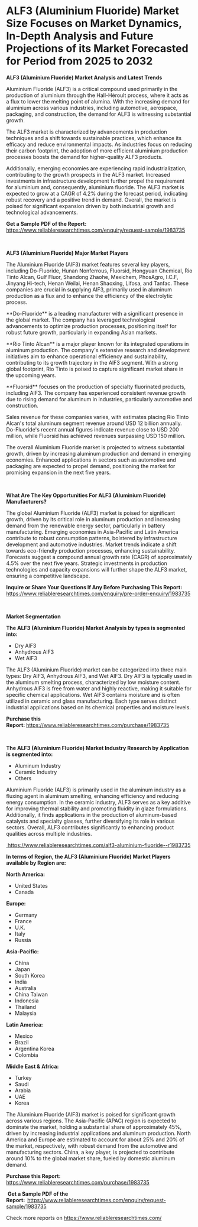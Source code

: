 <p><h1>ALF3 (Aluminium Fluoride) Market Size Focuses on Market Dynamics, In-Depth Analysis and Future Projections of its Market Forecasted for Period from 2025 to 2032</h1></p><p><strong>ALF3 (Aluminium Fluoride) Market Analysis and Latest Trends</strong></p>
<p><p>Aluminium Fluoride (ALF3) is a critical compound used primarily in the production of aluminium through the Hall-Héroult process, where it acts as a flux to lower the melting point of alumina. With the increasing demand for aluminium across various industries, including automotive, aerospace, packaging, and construction, the demand for ALF3 is witnessing substantial growth. </p><p>The ALF3 market is characterized by advancements in production techniques and a shift towards sustainable practices, which enhance its efficacy and reduce environmental impacts. As industries focus on reducing their carbon footprint, the adoption of more efficient aluminium production processes boosts the demand for higher-quality ALF3 products.</p><p>Additionally, emerging economies are experiencing rapid industrialization, contributing to the growth prospects in the ALF3 market. Increased investments in infrastructure development further propel the requirement for aluminium and, consequently, aluminium fluoride. The ALF3 market is expected to grow at a CAGR of 4.2% during the forecast period, indicating robust recovery and a positive trend in demand. Overall, the market is poised for significant expansion driven by both industrial growth and technological advancements.</p></p>
<p><strong>Get a Sample PDF of the Report:&nbsp;</strong> <a href="https://www.reliableresearchtimes.com/enquiry/request-sample/1983735?utm_campaign=3532&utm_medium=2&utm_source=Github&utm_content=ia&utm_term=03042025&utm_id=alf3-aluminium-fluoride">https://www.reliableresearchtimes.com/enquiry/request-sample/1983735</a></p>
<p>&nbsp;</p>
<p><strong>ALF3 (Aluminium Fluoride) Major Market Players</strong></p>
<p><p>The Aluminium Fluoride (AlF3) market features several key players, including Do-Fluoride, Hunan Nonferrous, Fluorsid, Hongyuan Chemical, Rio Tinto Alcan, Gulf Fluor, Shandong Zhaohe, Mexichem, PhosAgro, I.C.F, Jinyang Hi-tech, Henan Weilai, Henan Shaoxing, Lifosa, and Tanfac. These companies are crucial in supplying AlF3, primarily used in aluminum production as a flux and to enhance the efficiency of the electrolytic process.</p><p>**Do-Fluoride** is a leading manufacturer with a significant presence in the global market. The company has leveraged technological advancements to optimize production processes, positioning itself for robust future growth, particularly in expanding Asian markets.</p><p>**Rio Tinto Alcan** is a major player known for its integrated operations in aluminum production. The company's extensive research and development initiatives aim to enhance operational efficiency and sustainability, contributing to its growth trajectory in the AlF3 segment. With a strong global footprint, Rio Tinto is poised to capture significant market share in the upcoming years.</p><p>**Fluorsid** focuses on the production of specialty fluorinated products, including AlF3. The company has experienced consistent revenue growth due to rising demand for aluminum in industries, particularly automotive and construction.</p><p>Sales revenue for these companies varies, with estimates placing Rio Tinto Alcan's total aluminum segment revenue around USD 12 billion annually. Do-Fluoride's recent annual figures indicate revenue close to USD 200 million, while Fluorsid has achieved revenues surpassing USD 150 million.</p><p>The overall Aluminium Fluoride market is projected to witness substantial growth, driven by increasing aluminum production and demand in emerging economies. Enhanced applications in sectors such as automotive and packaging are expected to propel demand, positioning the market for promising expansion in the next five years.</p></p>
<p>&nbsp;</p>
<p><strong>What Are The Key Opportunities For ALF3 (Aluminium Fluoride) Manufacturers?</strong></p>
<p><p>The global Aluminium Fluoride (ALF3) market is poised for significant growth, driven by its critical role in aluminum production and increasing demand from the renewable energy sector, particularly in battery manufacturing. Emerging economies in Asia-Pacific and Latin America contribute to robust consumption patterns, bolstered by infrastructure development and automotive industries. Market trends indicate a shift towards eco-friendly production processes, enhancing sustainability. Forecasts suggest a compound annual growth rate (CAGR) of approximately 4.5% over the next five years. Strategic investments in production technologies and capacity expansions will further shape the ALF3 market, ensuring a competitive landscape.</p></p>
<p><strong>Inquire or Share Your Questions If Any Before Purchasing This Report:</strong> <a href="https://www.reliableresearchtimes.com/enquiry/pre-order-enquiry/1983735?utm_campaign=3532&utm_medium=2&utm_source=Github&utm_content=ia&utm_term=03042025&utm_id=alf3-aluminium-fluoride">https://www.reliableresearchtimes.com/enquiry/pre-order-enquiry/1983735</a></p>
<p>&nbsp;</p>
<p><strong>Market Segmentation</strong></p>
<p><strong>The ALF3 (Aluminium Fluoride) Market Analysis by types is segmented into:</strong></p>
<p><ul><li>Dry AlF3</li><li>Anhydrous AlF3</li><li>Wet AlF3</li></ul></p>
<p><p>The ALF3 (Aluminium Fluoride) market can be categorized into three main types: Dry AlF3, Anhydrous AlF3, and Wet AlF3. Dry AlF3 is typically used in the aluminum smelting process, characterized by low moisture content. Anhydrous AlF3 is free from water and highly reactive, making it suitable for specific chemical applications. Wet AlF3 contains moisture and is often utilized in ceramic and glass manufacturing. Each type serves distinct industrial applications based on its chemical properties and moisture levels.</p></p>
<p><strong>Purchase this Report:&nbsp;</strong><a href="https://www.reliableresearchtimes.com/purchase/1983735?utm_campaign=3532&utm_medium=2&utm_source=Github&utm_content=ia&utm_term=03042025&utm_id=alf3-aluminium-fluoride">https://www.reliableresearchtimes.com/purchase/1983735</a></p>
<p>&nbsp;</p>
<p><strong>The ALF3 (Aluminium Fluoride) Market Industry Research by Application is segmented into:</strong></p>
<p><ul><li>Aluminum Industry</li><li>Ceramic Industry</li><li>Others</li></ul></p>
<p><p>Aluminium Fluoride (ALF3) is primarily used in the aluminum industry as a fluxing agent in aluminum smelting, enhancing efficiency and reducing energy consumption. In the ceramic industry, ALF3 serves as a key additive for improving thermal stability and promoting fluidity in glaze formulations. Additionally, it finds applications in the production of aluminum-based catalysts and specialty glasses, further diversifying its role in various sectors. Overall, ALF3 contributes significantly to enhancing product qualities across multiple industries.</p></p>
<p><a href="https://www.reliableresearchtimes.com/alf3-aluminium-fluoride--r1983735?utm_campaign=3532&utm_medium=2&utm_source=Github&utm_content=ia&utm_term=03042025&utm_id=alf3-aluminium-fluoride">&nbsp;https://www.reliableresearchtimes.com/alf3-aluminium-fluoride--r1983735</a></p>
<p><strong>In terms of Region, the ALF3 (Aluminium Fluoride) Market Players available by Region are:</strong></p>
<p>
    <p> <strong> North America: </strong>
        <ul>
            <li>United States</li>
            <li>Canada</li>
        </ul>
        </p> 
    <p> <strong> Europe: </strong>
        <ul>
            <li>Germany</li>
            <li>France</li>
            <li>U.K.</li>
            <li>Italy</li>
            <li>Russia</li>
        </ul>
        </p> 
    <p> <strong> Asia-Pacific: </strong>
        <ul>
            <li>China</li>
            <li>Japan</li>
            <li>South Korea</li>
            <li>India</li>
            <li>Australia</li>
            <li>China Taiwan</li>
            <li>Indonesia</li>
            <li>Thailand</li>
            <li>Malaysia</li>
        </ul>
        </p> 
    <p> <strong> Latin America: </strong>
        <ul>
            <li>Mexico</li>
            <li>Brazil</li>
            <li>Argentina Korea</li>
            <li>Colombia</li>
        </ul>
        </p> 
    <p> <strong> Middle East & Africa: </strong>
        <ul>
            <li>Turkey</li>
            <li>Saudi</li>
            <li>Arabia</li>
            <li>UAE</li>
            <li>Korea</li>
        </ul>
    </p>
    </p>
<p><p>The Aluminium Fluoride (AlF3) market is poised for significant growth across various regions. The Asia-Pacific (APAC) region is expected to dominate the market, holding a substantial share of approximately 45%, driven by increasing industrial applications and aluminum production. North America and Europe are estimated to account for about 25% and 20% of the market, respectively, with robust demand from the automotive and manufacturing sectors. China, a key player, is projected to contribute around 10% to the global market share, fueled by domestic aluminum demand.</p></p>
<p><strong>Purchase this Report: </strong><a href="https://www.reliableresearchtimes.com/purchase/1983735?utm_campaign=3532&utm_medium=2&utm_source=Github&utm_content=ia&utm_term=03042025&utm_id=alf3-aluminium-fluoride">https://www.reliableresearchtimes.com/purchase/1983735</a></p>
<p>&nbsp;<strong>Get a Sample PDF of the Report:&nbsp;&nbsp;</strong><a href="https://www.reliableresearchtimes.com/enquiry/request-sample/1983735?utm_campaign=3532&utm_medium=2&utm_source=Github&utm_content=ia&utm_term=03042025&utm_id=alf3-aluminium-fluoride">https://www.reliableresearchtimes.com/enquiry/request-sample/1983735</a></p>
<p><strong></strong></p>
<p>Check more reports on <a href="https://www.reliableresearchtimes.com/?utm_campaign=3532&utm_medium=2&utm_source=Github&utm_content=ia&utm_term=03042025&utm_id=alf3-aluminium-fluoride">https://www.reliableresearchtimes.com/</a></p>
